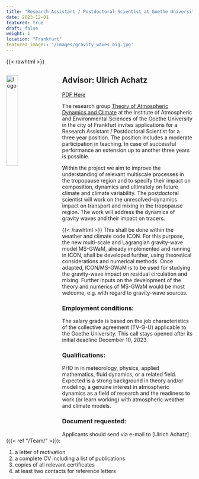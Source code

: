 ```yaml
---
title: "Research Assistant / Postdoctoral Scientist at Goethe University "
date: 2023-12-01
featured: true
draft: false
weight: 1
location: "Frankfurt"
featured_image:: '/images/gravity_waves_big.jpg'
---
```

{{< rawhtml >}}
<div>
<img src="/Jobs/images/Goethe_square.png" alt="logo" style="float:left;width:25%;height:25%;padding:0 25px 0 0;">
<h2> Advisor: Ulrich Achatz </h2>    
<a href="/pdfs/Postdoc_AtmosphericDynamics_Climate_Frankfurt.pdf">PDF Here</a>   
<!--  -->

<p> The research group <a href="https://www.goethe-university-frankfurt.de/45681958/Theory-of-Atmospheric-Dynamics-and-Climate">Theory of Atmospheric Dynamics and Climate</a> at the Institute of Atmospheric and Environmental Sciences of the Goethe University in the city of Frankfurt invites applications for a Research Assistant / Postdoctoral Scientist for a three year position. The position includes a moderate participation in teaching. In case of successful performance an extension up to another three years is possible.
</p>
Within the project we aim to improve the understanding of relevant multiscale processes in the tropopause region and to specify their impact on composition, dynamics and ultimately on future climate and climate variability. The postdoctoral scientist will work on the unresolved-dynamics impact on transport and mixing in the tropopause region. The work will address the dynamics of gravity waves and their impact on tracers. 
</p>
</div>
{{< /rawhtml >}}
<!--more-->
This shall be done within the weather and climate code ICON. For this purpose, the new multi-scale and Lagrangian gravity-wave model MS-GWaM, already implemented and running in ICON, shall be developed further, using theoretical considerations and numerical methods. Once adapted, ICON/MS-GWaM is to be used for studying the gravity-wave impact on residual circulation and mixing. Further inputs on the development of the theory and numerics of MS-GWaM would be most welcome, e.g. with regard to gravity-wave sources.

### Employment conditions:
The salary grade is based on the job characteristics of the collective agreement (TV-G-U) applicable to the Goethe University. This call stays opened after its initial deadline December 10, 2023.

### Qualifications:
PHD in in meteorology, physics, applied mathematics, fluid dynamics, or a related field.
Expected is a strong background in theory and/or modeling, a genuine interest in atmospheric dynamics as a field of research and the readiness to work (or learn working) with atmospheric weather and climate models.

### Document requested:
Applicants should send via e-mail to [Ulrich Achatz]({{< ref "/Team/" >}}):
1. a letter of motivation
2. a complete CV including a list of publications
3. copies of all relevant certificates
4. at least two contacts for reference letters 
